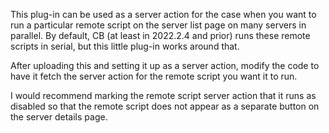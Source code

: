 This plug-in can be used as a server action for the case when you want to run a particular remote script on the server list page on many servers in parallel. By default, CB (at least in 2022.2.4 and prior) runs these remote scripts in serial, but this little plug-in works around that.

After uploading this and setting it up as a server action, modify the code to have it fetch the server action for the remote script you want it to run.

I would recommend marking the remote script server action that it runs as disabled so that the remote script does not appear as a separate button on the server details page.
